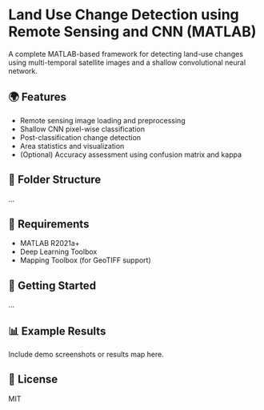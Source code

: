 # Land Use Change Detection using Remote Sensing and CNN (MATLAB)

A complete MATLAB-based framework for detecting land-use changes using multi-temporal satellite images and a shallow convolutional neural network.

## 🌍 Features
- Remote sensing image loading and preprocessing
- Shallow CNN pixel-wise classification
- Post-classification change detection
- Area statistics and visualization
- (Optional) Accuracy assessment using confusion matrix and kappa

## 📁 Folder Structure
...
## 🔧 Requirements
- MATLAB R2021a+
- Deep Learning Toolbox
- Mapping Toolbox (for GeoTIFF support)

## 🚀 Getting Started
...

## 📊 Example Results
Include demo screenshots or results map here.

## 📜 License
MIT
